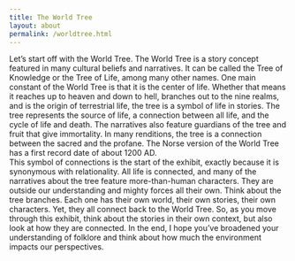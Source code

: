 ```yaml
---
title: The World Tree
layout: about
permalink: /worldtree.html
---
```


Let’s start off with the World Tree. The World Tree is a story concept featured in many cultural beliefs and narratives. It can be called the Tree of Knowledge or the Tree of Life, among many other names. One main constant of the World Tree is that it is the center of life. Whether that means it reaches up to heaven and down to hell, branches out to the nine realms, and is the origin of terrestrial life, the tree is a symbol of life in stories. The tree represents the source of life, a connection between all life, and the cycle of life and death. The narratives also feature guardians of the tree and fruit that give immortality. In many renditions, the tree is a connection between the sacred and the profane. The Norse version of the World Tree has a first record date of about 1200 AD.  
This symbol of connections is the start of the exhibit, exactly because it is synonymous with relationality. All life is connected, and many of the narratives about the tree feature more-than-human characters. They are outside our understanding and mighty forces all their own. Think about the tree branches. Each one has their own world, their own stories, their own characters. Yet, they all connect back to the World Tree. So, as you move through this exhibit, think about the stories in their own context, but also look at how they are connected. In the end, I hope you’ve broadened your understanding of folklore and think about how much the environment impacts our perspectives.
